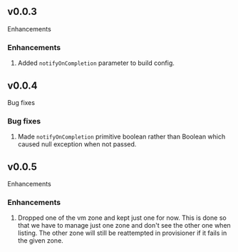 ## v0.0.3

Enhancements

### Enhancements

1. Added `notifyOnCompletion` parameter to build config.

## v0.0.4

Bug fixes

### Bug fixes

1. Made `notifyOnCompletion` primitive boolean rather than Boolean which caused null exception when
   not passed.

## v0.0.5

Enhancements

### Enhancements

1. Dropped one of the vm zone and kept just one for now. This is done so that we have to manage just
   one zone and don't see the other one when listing. The other zone will still be reattempted in
   provisioner if it fails in the given zone.